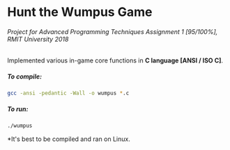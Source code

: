 # Hunt the Wumpus Game

###### Project for Advanced Programming Techniques Assignment 1 [95/100%], RMIT University 2018 

Implemented various in-game core functions in **C language [ANSI / ISO C]**.

##### To compile:

```bash
gcc -ansi -pedantic -Wall -o wumpus *.c
```

##### To run:

```bash
./wumpus
```

*It's best to be compiled and ran on Linux.
